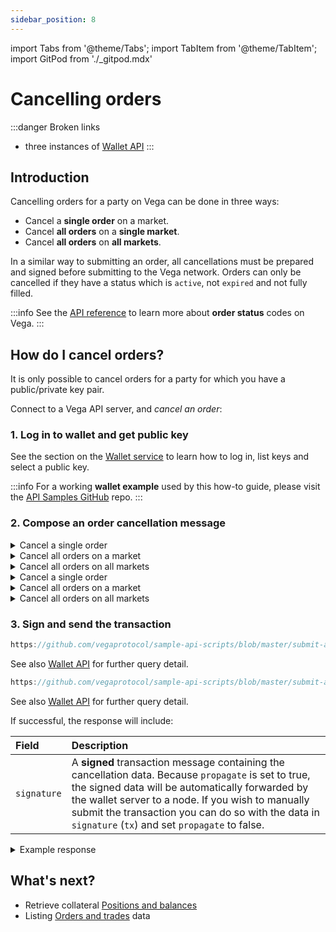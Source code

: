 ```yaml
---
sidebar_position: 8
---
```


import Tabs from '@theme/Tabs';
import TabItem from '@theme/TabItem';
import GitPod from './_gitpod.mdx'

# Cancelling orders

:::danger Broken links
* three instances of [Wallet API](https://docs.fairground.vega.xyz/wallet-api/#sign-a-transaction)
:::

## Introduction

Cancelling orders for a party on Vega can be done in three ways:

* Cancel a **single order** on a market.
* Cancel **all orders** on a **single market**.
* Cancel **all orders** on **all markets**.

In a similar way to submitting an order, all cancellations must be prepared and signed before submitting to the Vega network. Orders can only be cancelled if they have a status which is `active`, not `expired` and not fully filled. 

:::info
See the [API reference](/api/grpc/#vega.Order.Status) to learn more about **order status** codes on Vega.
:::

## How do I cancel orders?

It is only possible to cancel orders for a party for which you have a public/private key pair.

Connect to a Vega API server, and *cancel an order*:

### 1. Log in to wallet and get public key

See the section on the [Wallet service](wallet.md) to learn how to log in, list keys and select a public key.  

:::info
For a working **wallet example** used by this how-to guide, please visit the [API Samples GitHub](https://github.com/vegaprotocol/sample-api-scripts/blob/master/submit-amend-cancel-orders/) repo.
:::

### 2. Compose an order cancellation message

<GitPod />

<Tabs groupId="codesamples1">
<TabItem value="shell-rest" label="Shell (REST)">

<details><summary>Cancel a single order</summary>

```js reference
https://github.com/vegaprotocol/sample-api-scripts/blob/master/submit-amend-cancel-orders/submit-amend-cancel-orders.sh#L215-L223
```
</details>
<details><summary>Cancel all orders on a market </summary>

```js reference
https://github.com/vegaprotocol/sample-api-scripts/blob/master/submit-amend-cancel-orders/submit-amend-cancel-orders.sh#L227-L234
```
</details>
<details><summary>Cancel all orders on all markets </summary>

```js reference
https://github.com/vegaprotocol/sample-api-scripts/blob/master/submit-amend-cancel-orders/submit-amend-cancel-orders.sh#L238-L242
```
</details>
</TabItem>
<TabItem value="python-rest" label="Python (REST)">
<details><summary>Cancel a single order</summary>

```js reference
https://github.com/vegaprotocol/sample-api-scripts/blob/master/submit-amend-cancel-orders/submit-amend-cancel-orders.py#L234-L243
```
</details >
<details><summary>Cancel all orders on a market</summary>

```js reference
https://github.com/vegaprotocol/sample-api-scripts/blob/master/submit-amend-cancel-orders/submit-amend-cancel-orders.py#L247-L255
```
</details >
<details><summary>Cancel all orders on all markets</summary>

```js reference
https://github.com/vegaprotocol/sample-api-scripts/blob/master/submit-amend-cancel-orders/submit-amend-cancel-orders.py#L259-L264
```
</details >
</TabItem>
</Tabs>


### 3. Sign and send the transaction

<GitPod />

<Tabs groupId="codesamples2">
<TabItem value="shell-rest" label="Shell (REST)">

```js reference
https://github.com/vegaprotocol/sample-api-scripts/blob/master/submit-amend-cancel-orders/submit-amend-cancel-orders.sh#L248-L258
```

See also [Wallet API](/wallet-api/#sign-a-transaction) for further query detail.
</TabItem>
<TabItem value="python-rest" label="Python (REST)">

```js reference
https://github.com/vegaprotocol/sample-api-scripts/blob/master/submit-amend-cancel-orders/submit-amend-cancel-orders.py#L270-L274
```

See also [Wallet API](/wallet-api/#sign-a-transaction) for further query detail.
</TabItem>
</Tabs>

If successful, the response will include:

| Field          |  Description  |
| :----------------- | :------------- |
| `signature` | A **signed** transaction message containing the cancellation data. Because `propagate` is set to true, the signed data will be automatically forwarded by the wallet server to a node. If you wish to manually submit the transaction you can do so with the data in `signature` (`tx`) and set `propagate` to false. |

<details><summary>Example response</summary>

```js reference
https://github.com/vegaprotocol/sample-api-scripts/blob/master/submit-amend-cancel-orders/response-examples.txt#L34-L45
```
  
:::info
For full example code, please visit the [repo on GitHub](https://github.com/vegaprotocol/sample-api-scripts/blob/master/submit-amend-cancel-orders/).
:::
</details>



## What's next?

 * Retrieve collateral [Positions and balances](positions-balances.md)
 * Listing [Orders and trades](list-orders-trades.md) data
